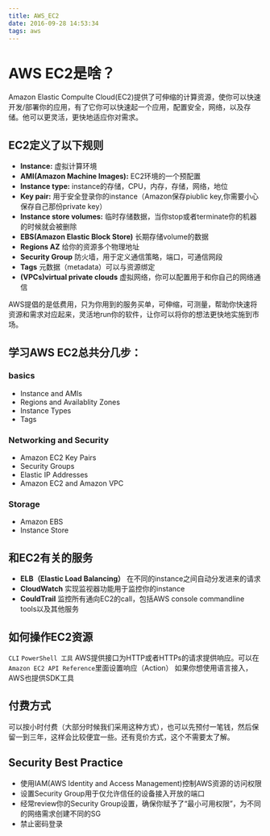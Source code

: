 ```yaml
---
title: AWS_EC2
date: 2016-09-28 14:53:34
tags: aws
---
```


# AWS EC2是啥？

Amazon Elastic Compulte Cloud(EC2)提供了可伸缩的计算资源，使你可以快速开发/部署你的应用，有了它你可以快速起一个应用，配置安全，网络，以及存储。他可以更灵活，更快地适应你对需求。

<!-- more -->
## EC2定义了以下规则
 - **Instance:** 虚拟计算环境
 - **AMI(Amazon Machine Images):** EC2环境的一个预配置
 - **Instance type:** instance的存储，CPU，内存，存储，网络，地位 
 - **Key pair:** 用于安全登录你的instance（Amazon保存piublic key,你需要小心保存自己那份private key）
 - **Instance store volumes:** 临时存储数据，当你stop或者terminate你的机器的时候就会被删除
 - **EBS(Amazon Elastic Block Store)** 长期存储volume的数据
 - **Regions AZ** 给你的资源多个物理地址
 - **Security Group** 防火墙，用于定义通信策略，端口，可通信网段
 - **Tags** 元数据（metadata）可以与资源绑定
 - **(VPCs)virtual private clouds** 虚拟网络，你可以配置用于和你自己的网络通信
 
 AWS提倡的是低费用，只为你用到的服务买单，可伸缩，可测量，帮助你快速将资源和需求对应起来，灵活地run你的软件，让你可以将你的想法更快地实施到市场。
 
## 学习AWS EC2总共分几步：
### basics
 - Instance and AMIs
 - Regions and Availablity Zones
 - Instance Types
 - Tags
 
### Networking and Security
 - Amazon EC2 Key Pairs
 - Security Groups
 - Elastic IP Addresses
 - Amazon EC2 and Amazon VPC
 
### Storage
 - Amazon EBS
 - Instance Store

## 和EC2有关的服务
  - **ELB（Elastic Load Balancing）** 在不同的instance之间自动分发进来的请求
  - **CloudWatch** 实现监视器功能用于监控你的instance
  - **CouldTrail** 监控所有通向EC2的call，包括AWS console commandline tools以及其他服务
 
## 如何操作EC2资源

`CLI` `PowerShell 工具`
AWS提供接口为HTTP或者HTTPs的请求提供响应。可以在 `Amazon EC2 API Reference`里面设置响应（Action）
如果你想使用语言接入，AWS也提供SDK工具

## 付费方式
可以按小时付费（大部分时候我们采用这种方式），也可以先预付一笔钱，然后保留一到三年，这样会比较便宜一些。还有竞价方式，这个不需要太了解。

## Security Best Practice
 - 使用IAM(AWS Identity and Access Management)控制AWS资源的访问权限
 - 设置Security Group用于仅允许信任的设备接入开放的端口
 - 经常review你的Security Group设置，确保你赋予了“最小可用权限”，为不同的网络需求创建不同的SG
 - 禁止密码登录